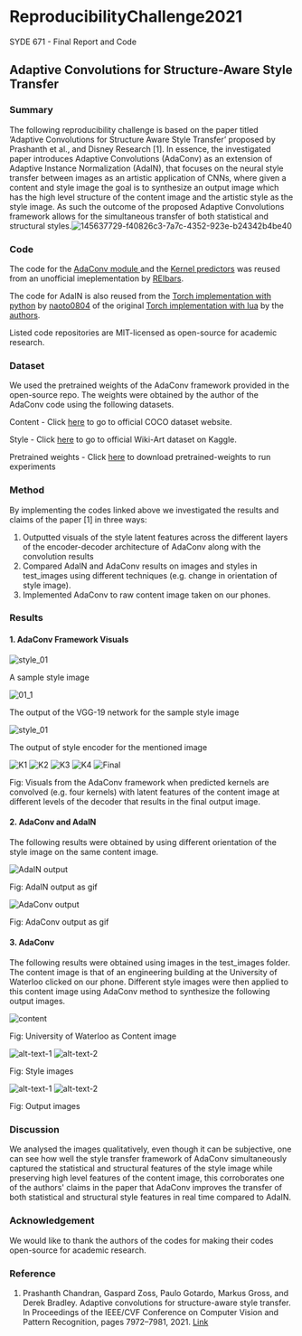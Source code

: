 # ReproducibilityChallenge2021
SYDE 671 - Final Report and Code 


## Adaptive Convolutions for Structure-Aware Style Transfer 

### Summary 

The following reproducibility challenge is based on the paper titled ’Adaptive Convolutions for Structure Aware Style
Transfer’ proposed by Prashanth et al., and Disney Research [1]. In essence, the investigated paper introduces Adaptive
Convolutions (AdaConv) as an extension of Adaptive Instance Normalization (AdaIN), that focuses on the neural
style transfer between images as an artistic application of CNNs, where given a content and style image the goal is to
synthesize an output image which has the high level structure of the content image and the artistic style as the style
image. As such the outcome of the proposed Adaptive Convolutions framework allows for the simultaneous transfer of
both statistical and structural styles.![145637729-f40826c3-7a7c-4352-923e-b24342b4be40](https://user-images.githubusercontent.com/46634299/145637927-c0a3e5f8-edd8-4a82-b849-cd33e94ff448.png)


### Code 

The code for the [AdaConv module ](https://github.com/RElbers/ada-conv-pytorch/blob/master/lib/adaconv/adaconv.py/) and the [Kernel predictors](https://github.com/RElbers/ada-conv-pytorch/blob/master/lib/adaconv/kernel_predictor.py/) was reused from an unofficial imeplementation by [REIbars](https://github.com/RElbers/ada-conv-pytorch).


The code for AdaIN is also reused from the [Torch implementation with python](https://github.com/naoto0804/pytorch-AdaIN) by [naoto0804](https://github.com/naoto0804/pytorch-AdaIN) of the original [Torch implementation with lua](https://github.com/xunhuang1995/AdaIN-style) by the [authors](https://github.com/xunhuang1995/AdaIN-style). 

Listed code repositories are MIT-licensed as open-source for academic research. 

### Dataset 

We used the pretrained weights of the AdaConv framework provided in the open-source repo. The weights were obtained by the author of the 
AdaConv code using the following datasets. 

Content - Click [here](https://cocodataset.org/#home) to go to official COCO dataset website. 

Style - Click [here](https://www.kaggle.com/antoinegruson/-wikiart-all-images-120k-link) to go to official Wiki-Art dataset on Kaggle.

Pretrained weights - Click [here](https://drive.google.com/file/d/17h-Hd08n-f_5D8cDV08dpB_-W1cs5jbt/view?usp=sharing) to download pretrained-weights to run experiments 

### Method

By implementing the codes linked above we investigated the results and claims of the paper [1] in three ways: 
1. Outputted visuals of the style latent features across the different layers of the encoder-decoder architecture of AdaConv along with the convolution results
3. Compared AdaIN and AdaConv results on images and styles in test_images using different techniques (e.g. change in orientation of style image). 
4. Implemented AdaConv to raw content image taken on our phones. 

### Results 

#### 1. AdaConv Framework Visuals
![style_01](https://user-images.githubusercontent.com/46634299/145637685-427deeeb-d769-48e9-a574-cb01767cc8a4.jpg)

A sample style image

![01_1](https://user-images.githubusercontent.com/46634299/145637729-f40826c3-7a7c-4352-923e-b24342b4be40.png)

The output of the VGG-19 network for the sample style image

![style_01](https://user-images.githubusercontent.com/46634299/145637812-6eb8be33-2d8c-4334-881b-ab6bbf675177.png)

The output of style encoder for the mentioned image

![K1](https://user-images.githubusercontent.com/38030229/145616390-4e1e3f05-d896-4ddf-8ec7-78b2b81b585b.png "K1") ![K2](https://user-images.githubusercontent.com/38030229/145616396-3f42f37c-ee52-4c96-80c4-9f19d5f48362.png "K2") ![K3](https://user-images.githubusercontent.com/38030229/145616404-9b924538-c9c7-4adf-8341-3470a1e8f35f.png "K3") ![K4](https://user-images.githubusercontent.com/38030229/145616408-d72c02b6-a482-4f8d-815c-7a0619db5929.png "K4") ![Final](https://user-images.githubusercontent.com/38030229/145616415-d9a945d6-d62b-40c3-bc1f-7319563d2355.png "Final")

Fig: Visuals from the AdaConv framework when predicted kernels are convolved (e.g. four kernels) with latent features of the content image at different levels of the decoder that results in the final output image. 


#### 2. AdaConv and AdaIN 

The following results were obtained by using different orientation of the style image on the same content image.

![AdaIN output](https://user-images.githubusercontent.com/38030229/145614967-d0a0c8a1-9333-4bfe-a22b-2f8dd595d486.gif "AdaIN output") 

Fig: AdaIN output as gif

![AdaConv output](https://user-images.githubusercontent.com/38030229/145614802-15588244-4be2-44c7-8d0d-9f921ecad4f9.gif "AdaConv output ")

Fig: AdaConv output as gif



#### 3. AdaConv 
The following results were obtained using images in the test_images folder. The content image is that of an engineering building at the University
of Waterloo clicked on our phone. Different style images were then applied to this content image using AdaConv method to synthesize the 
following output images. 

![content](https://user-images.githubusercontent.com/38030229/145607240-37b904ca-d39c-4356-beb0-c075c2ecce7c.jpg)

Fig: University of Waterloo as Content image

![alt-text-1](https://user-images.githubusercontent.com/38030229/145606791-d628e160-c6ad-4de2-baa9-7414c2e4df2a.jpg "title-1") ![alt-text-2](https://user-images.githubusercontent.com/38030229/145607598-e00dd4e2-baba-4ad0-b81e-4302d992d949.jpg "title-2") 

Fig: Style images

![alt-text-1](https://user-images.githubusercontent.com/38030229/145606927-da518a2a-8b53-49e2-a1f5-9b26d471bd40.png "title-1") ![alt-text-2](https://user-images.githubusercontent.com/38030229/145607670-019de6bd-7dca-4a58-bc92-a39aa6ecad8d.png "title-2") 

Fig: Output images 

### Discussion 

We analysed the images qualitatively, even though it can be subjective, one can see how well the style transfer framework of AdaConv 
simultaneously captured the statistical and structural features of the style image while preserving high level features of the content image, 
this corroborates one of the authors' claims in the paper that AdaConv improves the transfer of both statistical and structural style features in real time compared to AdaIN.

### Acknowledgement 

We would like to thank the authors of the codes for making their codes open-source for academic research. 

### Reference 
1. Prashanth Chandran, Gaspard Zoss, Paulo Gotardo, Markus Gross, and Derek Bradley. Adaptive convolutions
for structure-aware style transfer. In Proceedings of the IEEE/CVF Conference on Computer Vision and Pattern
Recognition, pages 7972–7981, 2021. [Link](https://openaccess.thecvf.com/content/CVPR2021/html/Chandran_Adaptive_Convolutions_for_Structure-Aware_Style_Transfer_CVPR_2021_paper.html) 
